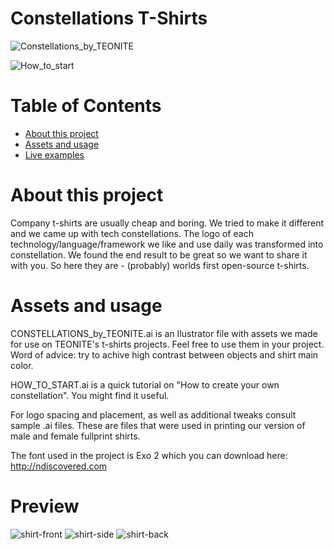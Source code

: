 # Constellations T-Shirts

![Constellations_by_TEONITE](http://i.imgur.com/HU111S6.jpg)

![How_to_start](http://i.imgur.com/Rd18aFS.jpg)

# Table of Contents
* [About this project](#about-this-project)
* [Assets and usage](#assets-and-usage)
* [Live examples](#preview)

# About this project

Company t-shirts are usually cheap and boring. We tried to make it different and we came up with tech constellations.
The logo of each technology/language/framework we like and use daily was transformed into constellation. 
We found the end result to be great so we want to share it with you. 
So here they are - (probably) worlds first open-source t-shirts.

# Assets and usage

CONSTELLATIONS_by_TEONITE.ai is an Ilustrator file with assets we made for use on TEONITE's t-shirts projects. 
Feel free to use them in your project. Word of advice: try to achive high contrast between objects and shirt main color.

HOW_TO_START.ai is a quick tutorial on "How to create your own constellation". You might find it useful.

For logo spacing and placement, as well as additional tweaks consult sample .ai files. These are files that were 
used in printing our version of male and female fullprint shirts. 

The font used in the project is Exo 2 which you can download here: http://ndiscovered.com

# Preview

![shirt-front](http://i.imgur.com/tlKyKLF.jpg)
![shirt-side](http://i.imgur.com/MpYbGFi.jpg)
![shirt-back](http://i.imgur.com/67lhpGS.jpg)
